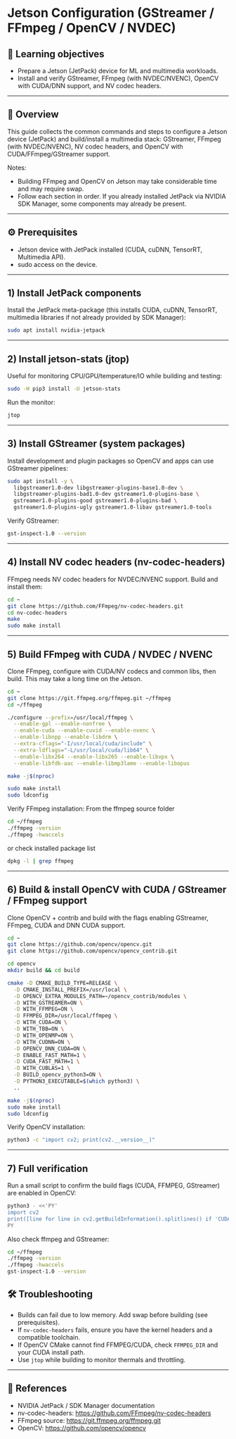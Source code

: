 # Jetson Configuration (GStreamer / FFmpeg / OpenCV / NVDEC)

## 🎯 Learning objectives
- Prepare a Jetson (JetPack) device for ML and multimedia workloads.  
- Install and verify GStreamer, FFmpeg (with NVDEC/NVENC), OpenCV with CUDA/DNN support, and NV codec headers.  

---

## 📘 Overview
This guide collects the common commands and steps to configure a Jetson device (JetPack) and build/install a multimedia stack: GStreamer, FFmpeg (with NVDEC/NVENC), NV codec headers, and OpenCV with CUDA/FFmpeg/GStreamer support.

Notes:
- Building FFmpeg and OpenCV on Jetson may take considerable time and may require swap.  
- Follow each section in order. If you already installed JetPack via NVIDIA SDK Manager, some components may already be present.

---

## ⚙️ Prerequisites
- Jetson device with JetPack installed (CUDA, cuDNN, TensorRT, Multimedia API).  
- sudo access on the device.  
  
---

## 1) Install JetPack components
Install the JetPack meta-package (this installs CUDA, cuDNN, TensorRT, multimedia libraries if not already provided by SDK Manager):

```bash
sudo apt install nvidia-jetpack
```

---

## 2) Install jetson-stats (jtop)
Useful for monitoring CPU/GPU/temperature/IO while building and testing:

```bash
sudo -H pip3 install -U jetson-stats
```

Run the monitor:

```bash
jtop
```

---

## 3) Install GStreamer (system packages)
Install development and plugin packages so OpenCV and apps can use GStreamer pipelines:

```bash
sudo apt install -y \
  libgstreamer1.0-dev libgstreamer-plugins-base1.0-dev \
  libgstreamer-plugins-bad1.0-dev gstreamer1.0-plugins-base \
  gstreamer1.0-plugins-good gstreamer1.0-plugins-bad \
  gstreamer1.0-plugins-ugly gstreamer1.0-libav gstreamer1.0-tools
```

Verify GStreamer:

```bash
gst-inspect-1.0 --version
```

---

## 4) Install NV codec headers (nv-codec-headers)
FFmpeg needs NV codec headers for NVDEC/NVENC support. Build and install them:

```bash
cd ~
git clone https://github.com/FFmpeg/nv-codec-headers.git
cd nv-codec-headers
make
sudo make install
```

---

## 5) Build FFmpeg with CUDA / NVDEC / NVENC
Clone FFmpeg, configure with CUDA/NV codecs and common libs, then build. This may take a long time on the Jetson.

```bash
cd ~
git clone https://git.ffmpeg.org/ffmpeg.git ~/ffmpeg
cd ~/ffmpeg

./configure --prefix=/usr/local/ffmpeg \
  --enable-gpl --enable-nonfree \
  --enable-cuda --enable-cuvid --enable-nvenc \
  --enable-libnpp --enable-libdrm \
  --extra-cflags="-I/usr/local/cuda/include" \
  --extra-ldflags="-L/usr/local/cuda/lib64" \
  --enable-libx264 --enable-libx265 --enable-libvpx \
  --enable-libfdk-aac --enable-libmp3lame --enable-libopus

make -j$(nproc)

sudo make install
sudo ldconfig
```

Verify FFmpeg installation:
From the ffmpeg source folder
```bash
cd ~/ffmpeg
./ffmpeg -version
./ffmpeg -hwaccels
```
or check installed package list
```bash
dpkg -l | grep ffmpeg
```

---

## 6) Build & install OpenCV with CUDA / GStreamer / FFmpeg support
Clone OpenCV + contrib and build with the flags enabling GStreamer, FFmpeg, CUDA and DNN CUDA support.

```bash
cd ~
git clone https://github.com/opencv/opencv.git
git clone https://github.com/opencv/opencv_contrib.git

cd opencv
mkdir build && cd build

cmake -D CMAKE_BUILD_TYPE=RELEASE \
  -D CMAKE_INSTALL_PREFIX=/usr/local \
  -D OPENCV_EXTRA_MODULES_PATH=~/opencv_contrib/modules \
  -D WITH_GSTREAMER=ON \
  -D WITH_FFMPEG=ON \
  -D FFMPEG_DIR=/usr/local/ffmpeg \
  -D WITH_CUDA=ON \
  -D WITH_TBB=ON \
  -D WITH_OPENMP=ON \
  -D WITH_CUDNN=ON \
  -D OPENCV_DNN_CUDA=ON \
  -D ENABLE_FAST_MATH=1 \
  -D CUDA_FAST_MATH=1 \
  -D WITH_CUBLAS=1 \
  -D BUILD_opencv_python3=ON \
  -D PYTHON3_EXECUTABLE=$(which python3) \
  ..

make -j$(nproc)
sudo make install
sudo ldconfig
```

Verify OpenCV installation:

```bash
python3 -c "import cv2; print(cv2.__version__)"
```

---

## 7) Full verification
Run a small script to confirm the build flags (CUDA, FFMPEG, GStreamer) are enabled in OpenCV:

```bash
python3 - <<'PY'
import cv2
print([line for line in cv2.getBuildInformation().splitlines() if 'CUDA' in line or 'FFMPEG' in line or 'GStreamer' in line])
PY
```

Also check ffmpeg and GStreamer:

```bash
cd ~/ffmpeg
./ffmpeg -version
./ffmpeg -hwaccels
gst-inspect-1.0 --version
```

## 🛠 Troubleshooting
- Builds can fail due to low memory. Add swap before building (see prerequisites).  
- If `nv-codec-headers` fails, ensure you have the kernel headers and a compatible toolchain.  
- If OpenCV CMake cannot find FFMPEG/CUDA, check `FFMPEG_DIR` and your CUDA install path.  
- Use `jtop` while building to monitor thermals and throttling.

---

## 🔗 References
- NVIDIA JetPack / SDK Manager documentation  
- nv-codec-headers: https://github.com/FFmpeg/nv-codec-headers  
- FFmpeg source: https://git.ffmpeg.org/ffmpeg.git  
- OpenCV: https://github.com/opencv/opencv  

